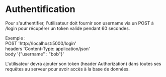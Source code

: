 # Authentification

Pour s'authentifier, l'utilisateur doit fournir son username via un POST à /login pour récupérer un token valide pendant 60 secondes.

Exemple :   
POST 'http://localhost:5000/login'  
headers 'Content-Type: application/json'  
body '{"username" : "bob"}'


L'utilisateur devra ajouter son token (header Authorization) dans toutes ses requêtes au serveur pour avoir accès à la base de données.